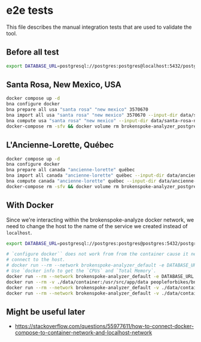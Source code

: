 # e2e tests

This file describes the manual integration tests that are used to validate the
tool.

## Before all test

```bash
export DATABASE_URL=postgresql://postgres:postgres@localhost:5432/postgres
```

## Santa Rosa, New Mexico, USA

```bash
docker compose up -d
bna configure docker
bna prepare all usa "santa rosa" "new mexico" 3570670
bna import all usa "santa rosa" "new mexico" 3570670 --input-dir data/santa-rosa-new-mexico-usa
bna compute usa "santa rosa" "new mexico" --input-dir data/santa-rosa-new-mexico-usa
docker-compose rm -sfv && docker volume rm brokenspoke-analyzer_postgres
```

## L'Ancienne-Lorette, Québec

```bash
docker compose up -d
bna configure docker
bna prepare all canada "ancienne-lorette" québec
bna import all canada "ancienne-lorette" québec --input-dir data/ancienne-lorette-quebec-canada
bna compute canada "ancienne-lorette" québec --input-dir data/ancienne-lorette-quebec-canada
docker-compose rm -sfv && docker volume rm brokenspoke-analyzer_postgres
```

## With Docker

Since we're interacting within the brokenspoke-analyze docker network, we need
to change the host to the name of the service we created instead of `localhost`.

```bash
export DATABASE_URL=postgresql://postgres:postgres@postgres:5432/postgres
```

```bash
# `configure docker`` does not work from from the container cause it needs to
# connect to the host.
# docker run --rm --network brokenspoke-analyzer_default -e DATABASE_URL peopleforbikes/bna:latest configure docker
# Use `docker info to get the `CPUs` and `Total Memory`.
docker run --rm --network brokenspoke-analyzer_default -e DATABASE_URL peopleforbikes/bna:latest configure custom 4 1943 postgres
docker run --rm -v ./data/container:/usr/src/app/data peopleforbikes/bna:latest prepare all usa "santa rosa" "new mexico" 3570670 --output-dir /usr/src/app/data
docker run --rm --network brokenspoke-analyzer_default -v ./data/container:/usr/src/app/data -e DATABASE_URL peopleforbikes/bna:latest import all usa "santa rosa" "new mexico" 3570670 --input-dir /usr/src/app/data/santa-rosa-new-mexico-usa
docker run --rm --network brokenspoke-analyzer_default -v ./data/container:/usr/src/app/data -e DATABASE_URL peopleforbikes/bna:latest compute usa "santa rosa" "new mexico" --input-dir /usr/src/app/data/santa-rosa-new-mexico-usa
```

## Might be useful later

- <https://stackoverflow.com/questions/55977611/how-to-connect-docker-compose-to-container-network-and-localhost-network>
